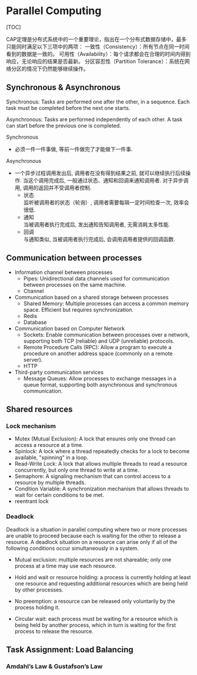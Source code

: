 # Parallel Computing

[TOC]

CAP定理是分布式系统中的一个重要理论，指出在一个分布式数据存储中，最多只能同时满足以下三项中的两项：
一致性（Consistency）：所有节点在同一时间看到的数据是一致的。
可用性（Availability）：每个请求都会在合理的时间内得到响应，无论响应的结果是否最新。
分区容忍性（Partition Tolerance）：系统在网络分区的情况下仍然能够继续操作。

## Synchronous &  Asynchronous

Synchronous: Tasks are performed one after the other, in a sequence. Each task must be completed before the next one starts.

Asynchronous: Tasks are performed independently of each other. A task can start before the previous one is completed.

Synchronous

- 必须一件一件事做, 等前一件做完了才能做下一件事.  

Asynchronous

- 一个异步过程调用发出后, 调用者在没有得到结果之前, 就可以继续执行后续操作. 当这个调用完成后, 一般通过状态、通知和回调来通知调用者. 对于异步调用, 调用的返回并不受调用者控制. 
  - 状态  
    监听被调用者的状态（轮询）, 调用者需要每隔一定时间检查一次, 效率会很低. 
  - 通知  
    当被调用者执行完成后, 发出通知告知调用者, 无需消耗太多性能. 
  - 回调  
    与通知类似, 当被调用者执行完成后, 会调用调用者提供的回调函数. 

## Communication between processes

- Information channel between processes
  - Pipes: Unidirectional data channels used for communication between processes on the same machine.
  - Channel
- Communication based on a shared storage between processes
  - Shared Memory: Multiple processes can access a common memory space. Efficient but requires synchronization.
  - Redis
  - Database
- Communication based on Computer Network
  - Sockets: Enable communication between processes over a network, supporting both TCP (reliable) and UDP (unreliable) protocols.
  - Remote Procedure Calls (RPC): Allow a program to execute a procedure on another address space (commonly on a remote server).
  - HTTP
- Third-party communication services
  - Message Queues: Allow processes to exchange messages in a queue format, supporting both asynchronous and synchronous communication.

## Shared resources

### Lock mechanism

- Mutex (Mutual Exclusion): A lock that ensures only one thread can access a resource at a time. 
- Spinlock: A lock where a thread repeatedly checks for a lock to become available, "spinning" in a loop.
- Read-Write Lock: A lock that allows multiple threads to read a resource concurrently, but only one thread to write at a time.
- Semaphore: A signaling mechanism that can control access to a resource by multiple threads.
- Condition Variable: A synchronization mechanism that allows threads to wait for certain conditions to be met.
- reentrant lock

### Deadlock

Deadlock is a situation in parallel computing where two or more processes are unable to proceed because each is waiting for the other to release a resource. A deadlock situation on a resource can arise only if all of the following conditions occur simultaneously in a system.

- Mutual exclusion: multiple resources are not shareable; only one process at a time may use each resource.

- Hold and wait or resource holding: a process is currently holding at least one resource and requesting additional resources which are being held by other processes.
- No preemption: a resource can be released only voluntarily by the process holding it.
- Circular wait: each process must be waiting for a resource which is being held by another process, which in turn is waiting for the first process to release the resource.



## Task Assignment: Load Balancing

### Amdahl’s Law & Gustafson’s Law
